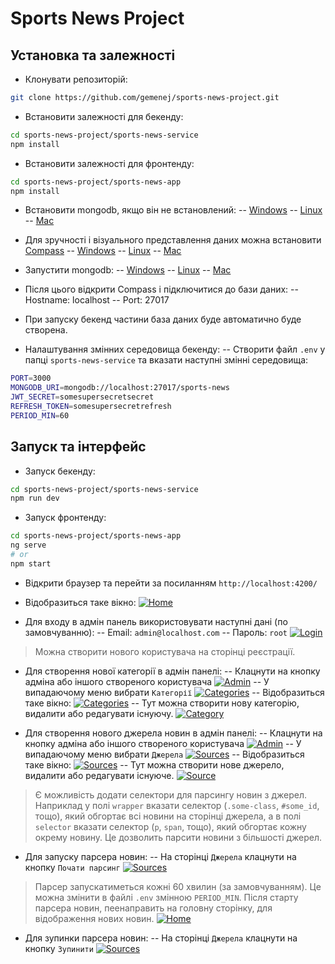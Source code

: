 # Sports News Project

## Установка та залежності

- Клонувати репозиторій:
```sh
git clone https://github.com/gemenej/sports-news-project.git
```

- Встановити залежності для бекенду:
```sh
cd sports-news-project/sports-news-service
npm install
```

- Встановити залежності для фронтенду:
```sh
cd sports-news-project/sports-news-app
npm install
```

- Встановити mongodb, якщо він не встановлений:
-- [Windows](https://docs.mongodb.com/manual/tutorial/install-mongodb-on-windows/)
-- [Linux](https://docs.mongodb.com/manual/administration/install-on-linux/)
-- [Mac](https://docs.mongodb.com/manual/tutorial/install-mongodb-on-os-x/)

- Для зручності і візуального представлення даних можна встановити [Compass](https://www.mongodb.com/products/compass)
-- [Windows](https://docs.mongodb.com/compass/master/install/)
-- [Linux](https://docs.mongodb.com/compass/master/install/)
-- [Mac](https://docs.mongodb.com/compass/master/install/)

- Запустити mongodb:
-- [Windows](https://docs.mongodb.com/manual/tutorial/install-mongodb-on-windows/#start-mdb-edition)
-- [Linux](https://docs.mongodb.com/manual/administration/install-on-linux/)
-- [Mac](https://docs.mongodb.com/manual/tutorial/install-mongodb-on-os-x/)

- Після цього відкрити Compass і підключитися до бази даних:
-- Hostname: localhost
-- Port: 27017

- При запуску бекенд частини база даних буде автоматично буде створена.

- Налаштування змінних середовища бекенду:
-- Створити файл `.env` у папці `sports-news-service` та вказати наступні змінні середовища:
```sh
PORT=3000
MONGODB_URI=mongodb://localhost:27017/sports-news
JWT_SECRET=somesupersecretsecret
REFRESH_TOKEN=somesupersecretrefresh
PERIOD_MIN=60
```

## Запуск та інтерфейс

- Запуск бекенду:
```sh
cd sports-news-project/sports-news-service
npm run dev
```

- Запуск фронтенду:
```sh
cd sports-news-project/sports-news-app
ng serve
# or
npm start
```

- Відкрити браузер та перейти за посиланням `http://localhost:4200/`

- Відобразиться таке вікно:
    [![Home](./images/home.png)](./images/home.png)

- Для входу в адмін панель використовувати наступні дані (по замовчуванню):
-- Email: `admin@localhost.com`
-- Пароль: `root`
    [![Login](./images/login.png)](./images/login.png)

> Можна створити нового користувача на сторінці реєстрації.

- Для створення нової категорії в адмін панелі:
-- Клацнути на кнопку адміна або іншого створеного користувача
    [![Admin](./images/admin.png)](./images/admin.png)
-- У випадаючому меню вибрати `Категорії`
    [![Categories](./images/admin-menu.png)](./images/admin-menu.png)
-- Відобразиться таке вікно:
    [![Categories](./images/categories.png)](./images/categories.png)
-- Тут можна створити нову категорію, видалити або редагувати існуючу.
    [![Category](./images/category.png)](./images/category.png)


- Для створення нового джерела новин в адмін панелі:
-- Клацнути на кнопку адміна або іншого створеного користувача
    [![Admin](./images/admin.png)](./images/admin.png)
-- У випадаючому меню вибрати `Джерела`
    [![Sources](./images/admin-menu.png)](./images/admin-menu.png)
-- Відобразиться таке вікно:
    [![Sources](./images/sources.png)](./images/sources.png)
-- Тут можна створити нове джерело, видалити або редагувати існуюче.
    [![Source](./images/source.png)](./images/source.png)

> Є можливість додати селектори для парсингу новин з джерел. Наприклад у полі `wrapper` вказати селектор (`.some-class`, `#some_id`, тощо), який обгортає всі новини на сторінці джерела, а в полі `selector` вказати селектор (`p`, `span`, тощо), який обгортає кожну окрему новину. Це дозволить парсити новини з більшості джерел.

- Для запуску парсера новин:
-- На сторінці `Джерела` клацнути на кнопку `Почати парсинг`
    [![Sources](./images/parse.png)](./images/parse.png)

> Парсер запускатиметься кожні 60 хвилин (за замовчуванням). Це можна змінити в файлі `.env` змінною `PERIOD_MIN`.
> Після старту парсера новин, пеенаправить на головну сторінку, для відображення нових новин.
    [![Home](./images/home-full.png)](./images/home-full.png)

- Для зупинки парсера новин:
-- На сторінці `Джерела` клацнути на кнопку `Зупинити`
    [![Sources](./images/stop.png)](./images/stop.png)





    






